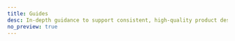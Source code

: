 ```yaml
---
title: Guides
desc: In-depth guidance to support consistent, high-quality product design.
no_preview: true
---
```


<overview :pages="$page.enhancedFrontmatter" base-path="guides" />
